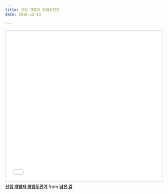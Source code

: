 ```yaml
---
title: 신입 개발자 취업도전기
date: 2016-12-13

---
```

 
<iframe src="//www.slideshare.net/slideshow/embed_code/key/viQSK55PAfHjGE" width="595" height="485" frameborder="0" marginwidth="0" marginheight="0" scrolling="no" style="border:1px solid #CCC; border-width:1px; margin-bottom:5px; max-width: 100%;" allowfullscreen> </iframe> <div style="margin-bottom:5px"> <strong> <a href="//www.slideshare.net/ssuser565d51/ss-61448739" title="신입 개발자 취업도전기" target="_blank">신입 개발자 취업도전기</a> </strong> from <strong><a target="_blank" href="//www.slideshare.net/ssuser565d51">남윤 김</a></strong> </div>